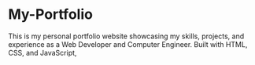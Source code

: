 # My-Portfolio
This is my personal portfolio website showcasing my skills, projects, and experience as a Web Developer and Computer Engineer. Built with HTML, CSS, and JavaScript,
